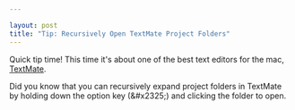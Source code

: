 ```yaml
---

layout: post
title: "Tip: Recursively Open TextMate Project Folders"
---
```


Quick tip time\! This time it's about one of the best text editors for the mac, [TextMate](http://macromates.com/).

Did you know that you can recursively expand project folders in TextMate by holding down the option key (&\#x2325;) and clicking the folder to open.
